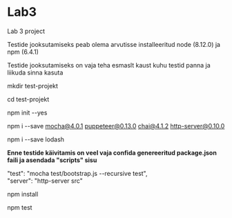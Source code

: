 # Lab3
Lab 3 project

Testide jooksutamiseks peab olema arvutisse installeeritud node (8.12.0) ja npm (6.4.1)

Testide jooksutamiseks on vaja teha esmaslt kaust kuhu testid panna ja liikuda sinna kasuta

mkdir test-projekt

cd test-projekt

npm init --yes

npm i --save mocha@4.0.1 puppeteer@0.13.0 chai@4.1.2 http-server@0.10.0

npm i --save lodash

<b>Enne testide käivitamis on veel vaja confida genereeritud package.json faili ja asendada "scripts" sisu</b>

"test": "mocha test/bootstrap.js --recursive test",  
"server": "http-server src"

npm install

npm test
